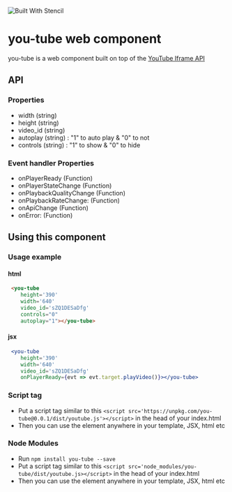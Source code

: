 ![Built With Stencil](https://img.shields.io/badge/-Built%20With%20Stencil-16161d.svg?logo=data%3Aimage%2Fsvg%2Bxml%3Bbase64%2CPD94bWwgdmVyc2lvbj0iMS4wIiBlbmNvZGluZz0idXRmLTgiPz4KPCEtLSBHZW5lcmF0b3I6IEFkb2JlIElsbHVzdHJhdG9yIDE5LjIuMSwgU1ZHIEV4cG9ydCBQbHVnLUluIC4gU1ZHIFZlcnNpb246IDYuMDAgQnVpbGQgMCkgIC0tPgo8c3ZnIHZlcnNpb249IjEuMSIgaWQ9IkxheWVyXzEiIHhtbG5zPSJodHRwOi8vd3d3LnczLm9yZy8yMDAwL3N2ZyIgeG1sbnM6eGxpbms9Imh0dHA6Ly93d3cudzMub3JnLzE5OTkveGxpbmsiIHg9IjBweCIgeT0iMHB4IgoJIHZpZXdCb3g9IjAgMCA1MTIgNTEyIiBzdHlsZT0iZW5hYmxlLWJhY2tncm91bmQ6bmV3IDAgMCA1MTIgNTEyOyIgeG1sOnNwYWNlPSJwcmVzZXJ2ZSI%2BCjxzdHlsZSB0eXBlPSJ0ZXh0L2NzcyI%2BCgkuc3Qwe2ZpbGw6I0ZGRkZGRjt9Cjwvc3R5bGU%2BCjxwYXRoIGNsYXNzPSJzdDAiIGQ9Ik00MjQuNywzNzMuOWMwLDM3LjYtNTUuMSw2OC42LTkyLjcsNjguNkgxODAuNGMtMzcuOSwwLTkyLjctMzAuNy05Mi43LTY4LjZ2LTMuNmgzMzYuOVYzNzMuOXoiLz4KPHBhdGggY2xhc3M9InN0MCIgZD0iTTQyNC43LDI5Mi4xSDE4MC40Yy0zNy42LDAtOTIuNy0zMS05Mi43LTY4LjZ2LTMuNkgzMzJjMzcuNiwwLDkyLjcsMzEsOTIuNyw2OC42VjI5Mi4xeiIvPgo8cGF0aCBjbGFzcz0ic3QwIiBkPSJNNDI0LjcsMTQxLjdIODcuN3YtMy42YzAtMzcuNiw1NC44LTY4LjYsOTIuNy02OC42SDMzMmMzNy45LDAsOTIuNywzMC43LDkyLjcsNjguNlYxNDEuN3oiLz4KPC9zdmc%2BCg%3D%3D&colorA=16161d&style=flat-square)

# you-tube web component

you-tube is a web component built on top of the [YouTube Iframe API](https://developers.google.com/youtube/iframe_api_reference)

## API

### Properties
 - width (string) 
 - height (string) 
 - video_id (string) 
 - autoplay (string) : "1" to auto play & "0" to not
 - controls (string) : "1" to show & "0" to hide

### Event handler Properties
 - onPlayerReady (Function) 
 - onPlayerStateChange (Function) 
 - onPlaybackQualityChange (Function)
 - onPlaybackRateChange: (Function) 
 - onApiChange (Function)
 - onError: (Function)
 
## Using this component

### Usage example

#### html
```html
 <you-tube  
    height='390' 
    width='640'
    video_id='sZQ1DESaDfg'
    controls="0"
    autoplay="1"></you-tube>
```

#### jsx
```jsx
 <you-tube  
    height='390' 
    width='640'
    video_id='sZQ1DESaDfg'
    onPlayerReady={evt => evt.target.playVideo()}></you-tube>
```


### Script tag
- Put a script tag similar to this `<script src='https://unpkg.com/you-tube@0.0.1/dist/youtube.js'></script>` in the head of your index.html
- Then you can use the element anywhere in your template, JSX, html etc

### Node Modules
- Run `npm install you-tube --save`
- Put a script tag similar to this `<script src='node_modules/you-tube/dist/youtube.js></script>` in the head of your index.html
- Then you can use the element anywhere in your template, JSX, html etc
